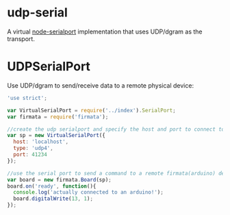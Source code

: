 udp-serial
=============

A virtual [node-serialport](https://github.com/voodootikigod/node-serialport) implementation that uses UDP/dgram as the transport.


# UDPSerialPort

Use UDP/dgram to send/receive data to a remote physical device:

```js
'use strict';

var VirtualSerialPort = require('../index').SerialPort;
var firmata = require('firmata');

//create the udp serialport and specify the host and port to connect to
var sp = new VirtualSerialPort({
  host: 'localhost',
  type: 'udp4',
  port: 41234
});

//use the serial port to send a command to a remote firmata(arduino) device
var board = new firmata.Board(sp);
board.on('ready', function(){
  console.log('actually connected to an arduino!');
  board.digitalWrite(13, 1);
});

```

